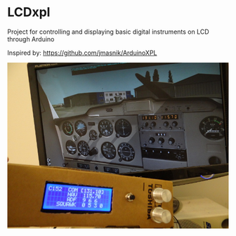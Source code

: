 # LCDxpl

Project for controlling and displaying basic digital instruments on LCD through Arduino

Inspired by:
https://github.com/jmasnik/ArduinoXPL

![overview](doc/lcdxpl.jpg?raw=true "Overview")
